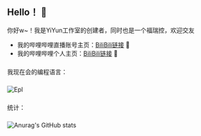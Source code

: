 ## Hello！ 👋
你好w~！我是YiYun工作室的创建者，同时也是一个福瑞控，欢迎交友
- 我的哔哩哔哩直播账号主页：[BiliBili链接](https://space.bilibili.com/3493130032646858/) 🚀
- 我的哔哩哔哩个人主页：[BiliBili链接](https://space.bilibili.com/1995390292/) 🚀
###
我现在会的编程语言：
###
![Epl](https://img.shields.io/badge/%E6%98%93%E8%AF%AD%E8%A8%80-Epl-red)
###
统计：
###
![Anurag's GitHub stats](https://github-readme-stats.vercel.app/api?username=yangyanMC&show_icons=true)
<!--
**yangyanMC/yangyanMC** is a ✨ _special_ ✨ repository because its `README.md` (this file) appears on your GitHub profile.

Here are some ideas to get you started:

- 🔭 I’m currently working on ...
- 🌱 I’m currently learning ...
- 👯 I’m looking to collaborate on ...
- 🤔 I’m looking for help with ...
- 💬 Ask me about ...
- 📫 How to reach me: ...
- 😄 Pronouns: ...
- ⚡ Fun fact: ...
-->
